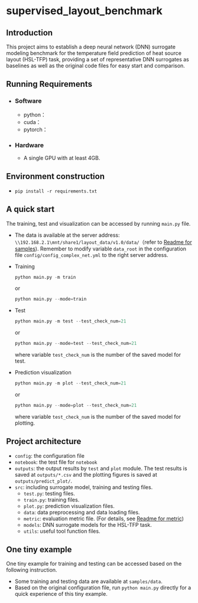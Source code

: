 # supervised_layout_benchmark

## Introduction

This project aims to establish a deep neural network (DNN) surrogate modeling benchmark for the temperature field prediction of heat source layout (HSL-TFP) task, providing a set of representative DNN surrogates as baselines as well as the original code files for easy start and comparison.

## Running Requirements

- ### Software

  - python：
  - cuda：
  - pytorch：

- ### Hardware

  - A single GPU with at least 4GB.


## Environment construction

- ``` pip install -r requirements.txt ```

## A quick start

The training, test and visualization can be accessed by running `main.py` file.

  - The data is available at the server address: `\\192.168.2.1\mnt/share1/layout_data/v1.0/data/`（refer to [Readme for samples](https://git.idrl.site/gongzhiqiang/supervised_layout_benchmark/blob/master/samples/README.md)). Remember to modify variable `data_root` in the configuration file `config/config_complex_net.yml` to the right server address.

  - Training

    ```python
    python main.py -m train
    ```

    or

    ```python
    python main.py --mode=train
    ```

- Test

  ```python
  python main.py -m test --test_check_num=21
  ```
  
  or

  ```python
  python main.py --mode=test --test_check_num=21
  ```

  where variable `test_check_num` is the number of the saved model for test.

- Prediction visualization

  ```python
  python main.py -m plot --test_check_num=21
  ```

  or 
  ```python
  python main.py --mode=plot --test_check_num=21
  ```

  where variable `test_check_num` is the number of the saved model for plotting.

## Project architecture

- `config`: the configuration file
- `notebook`: the test file for `notebook`
- `outputs`: the output results by `test` and `plot` module. The test results is saved at `outputs/*.csv` and the plotting figures is saved at `outputs/predict_plot/`.
- `src`: including surrogate model, training and testing files.
  - `test.py`: testing files.
  - `train.py`: training files.
  - `plot.py`: prediction visualization files.
  - `data`: data preprocessing and data loading files.
  - `metric`: evaluation metric file. (For details, see [Readme for metric](https://git.idrl.site/gongzhiqiang/supervised_layout_benchmark/blob/master/src/metric/README.md))
  - `models`: DNN surrogate models for the HSL-TFP task.
  - `utils`: useful tool function files.

## One tiny example

One tiny example for training and testing can be accessed based on the following instruction.
* Some training and testing data are available at `samples/data`.
* Based on the original configuration file, run `python main.py` directly for a quick experience of this tiny example.